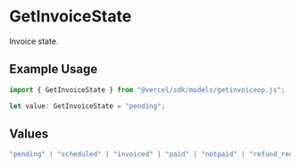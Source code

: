 # GetInvoiceState

Invoice state.

## Example Usage

```typescript
import { GetInvoiceState } from "@vercel/sdk/models/getinvoiceop.js";

let value: GetInvoiceState = "pending";
```

## Values

```typescript
"pending" | "scheduled" | "invoiced" | "paid" | "notpaid" | "refund_requested" | "refunded"
```